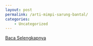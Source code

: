 ```yaml
---
layout: post
permalink: /arti-mimpi-sarung-bantal/
categories:
    - Uncategorized
---
```


[Baca Selengkapnya](/05)